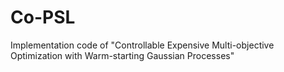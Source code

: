# Co-PSL
Implementation code of "Controllable Expensive Multi-objective Optimization with Warm-starting Gaussian Processes"

